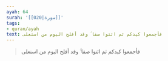 ```yaml
---
ayah: 64
surah: '[[020|سورة]]'
tags:
- quran/ayah
text: فأجمعوا كيدكم ثم ائتوا صفا ۚ وقد أفلح اليوم من استعلى
---
```

> فأجمعوا كيدكم ثم ائتوا صفا ۚ وقد أفلح اليوم من استعلى
